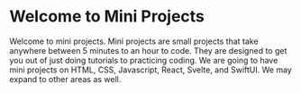 # Welcome to Mini Projects

Welcome to mini projects.  Mini projects are small projects that take anywhere between 5 minutes to an hour to code.  They are designed to get you out of just doing tutorials to practicing coding.  We are going to have mini projects on HTML, CSS, Javascript, React, Svelte, and SwiftUI.  We may expand to other areas as well.


